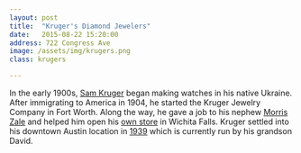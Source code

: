 ```yaml
---
layout: post
title:  "Kruger's Diamond Jewelers"
date:   2015-08-22 15:20:00
address: 722 Congress Ave
image: /assets/img/krugers.png
class: krugers

---
```

In the early 1900s, [Sam Kruger](https://tshaonline.org/handbook/online/articles/fkr08) began making watches in his native Ukraine. After immigrating to America in 1904, he started the Kruger Jewelry Company in Fort Worth. Along the way, he gave a job to his nephew [Morris Zale](https://tshaonline.org/handbook/online/articles/fza11) and helped him open his [own store](https://tshaonline.org/handbook/online/articles/dhz01) in Wichita Falls. Kruger settled into his downtown Austin location in [1939](http://www.krugersjewelers.com/wp-content/uploads/2013/06/historySlide_6.jpg) which is currently run by his grandson David. 
